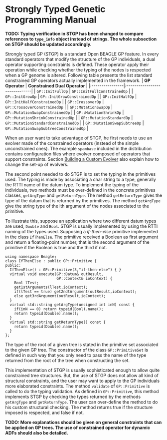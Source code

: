 # Strongly Typed Genetic Programming Manual #

**TODO: Typing verification in STGP has been changed to compare references to `type_info` object instead of strings. The whole subsection on STGP should be updated accordingly.**

Strongly typed GP (STGP) is a standard Open BEAGLE GP feature. In every standard operators that modify the structure of the GP individuals, a dual operator supporting constraints is defined. These operator apply their operation while checking whether the typing of the nodes is respected when a GP genome is altered. Following table presents the list standard constrained GP operators actually implemented in the framework.
| **GP Operator** | **Constrained Dual Operator** |
|:----------------|:------------------------------|
| `GP::InitFullOp` | `GP::InitFullConstrainedOp`   |
| `GP::InitGrowOp` | `GP::InitGrowConstrainedOp`   |
| `GP::InitHalfOp` | `GP::InitHalfConstrainedOp`   |
| `GP::CrossoverOp` | `GP::CrossoverConstrainedOp`  |
| `GP::MutationSwapOp` | `GP::MutationSwapConstrainedOp` |
| `GP::MutationShrinkOp` | `GP::MutationShrinkConstrainedOp` |
| `GP::MutationStandardOp` | `GP::MutationStandardConstrainedOp` |
| `GP::MutationSwapSubtreeOp` | `GP::MutationSwapSubtreeConstrainedOp` |


When an user want to take advantage of STGP, he first needs to use an evolver made of the constrained operators (instead of the simple unconstrained ones). The example `spambase` included in the distribution contains configuration files where evolver composed of operators that support constraints. Section [Building a Custom Evolver](UserGuide#Building_a_Custom_Evolver.md) also explain how to change the set-up of evolvers.

The second point needed to do STGP is to set the typing in the primitives used. The typing is made by associating a char string to a type, generally the RTTI name of the datum type. To implement the typing of the individuals, two methods must be over-defined in the concrete primitives classes, `getArgType` and `getReturnType`. The method `getReturnType` gives the type of the datum that is returned by the primitives. The method `getArgType` give the string type of the ith argument of the nodes associated to the primitive.

To illustrate this, suppose an application where two different datum types are used, `Double` and `Bool`. STGP is usually implemented by using the RTTI naming of the types used. Supposing a _if-then-else_ primitive implemented in the class `IfThenElse`. The primitive received a Boolean as first argument and return a floating-point number, that is the second argument of the primitive if the Boolean is true and the third if not.
```
using namespace Beagle;
class IfThenElse : public GP::Primitive {
public:
  IfThenElse() : GP::Primitive(3,"if-then-else") { }
  virtual void execute(GP::Datum& outResult, 
                       GP::Context& ioContext) {
    Bool lTest;
    get1stArguments(lTest,ioContext);
    if(lTest == true) get2ndtArgument(outResult,ioContext);
    else get3rdArgument(outResult,ioContext);
  }
  virtual std::string getArgType(unsigned int inN) const {
    if(inN == 0) return typeid(Bool).name();
    return typeid(Double).name();
  }
  virtual std::string getReturnType() const {
    return typeid(Double).name();
  }
};
```
The type of the root of a given tree is stated in the primitive set associated to the given GP tree. The constructor of the class `GP::PrimitiveSet` is defined in such way that you only need to pass the name of the type returned from the root of the tree when constructing the set.

This implementation of STGP is usually sophisticated enough to allow quite constrained tree structures. But, the use of STGP does not allow all kind of structural constraints, and the user may want to apply to the GP individuals more elaborated constraints. The method `validate` of `GP::Primitive` is called to do the typing validation. As defined in `GP::Primitive`, this method implements STGP by checking the types returned by the methods `getArgType` and `getReturnType`. The user can over-define the method to do his custom structural checking. The method returns true if the structure imposed is respected, and false if not.

**TODO: More explanations should be given on general constraints that can be applied on GP trees. The use of constrained operator for dynamic ADFs should also be detailed.**